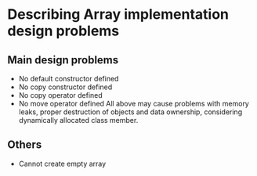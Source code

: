# Describing Array implementation design problems
## Main design problems
* No default constructor defined
* No copy constructor defined
* No copy operator defined
* No move operator defined
All above may cause problems with memory leaks, proper destruction of objects and data ownership, considering dynamically allocated class member.
## Others
* Cannot create empty array
